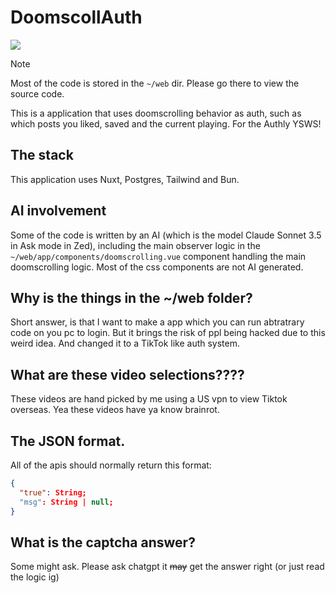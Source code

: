 # DoomscollAuth
![](https://status.yhw.tw/badge/doomscrollauth/uptime?labelColor=333&color=4699ba&style=for-the-badge&label=Uptime&sinceLast=7776000&hideDuration=true)
>[!NOTE]
> Most of the code is stored in the `~/web` dir. Please go there to view the source code.

This is a application that uses doomscrolling behavior as auth, such as which posts you liked, saved and the current playing. For the Authly YSWS!

## The stack
This application uses Nuxt, Postgres, Tailwind and Bun.

## AI involvement
Some of the code is written by an AI (which is the model Claude Sonnet 3.5 in Ask mode in Zed), including the main observer logic in the `~/web/app/components/doomscrolling.vue` component handling the main doomscrolling logic. Most of the css components are not AI generated.

## Why is the things in the ~/web folder?
Short answer, is that I want to make a app which you can run abtratrary code on you pc to login. But it brings the risk of ppl being hacked due to this weird idea. And changed it to a TikTok like auth system.

## What are these video selections????
These videos are hand picked by me using a US vpn to view Tiktok overseas. Yea these videos have ya know brainrot.

## The JSON format.
All of the apis should normally return this format:
```JSON
{
  "true": String;
  "msg": String | null;
}
```

## What is the captcha answer?
Some might ask. Please ask chatgpt it ~~may~~ get the answer right (or just read the logic ig)
